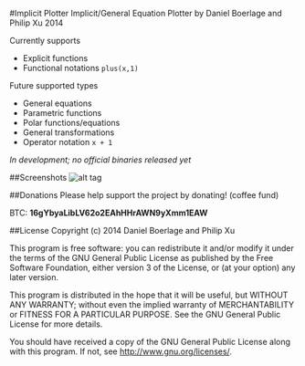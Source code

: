 #Implicit Plotter
Implicit/General Equation Plotter by Daniel Boerlage and Philip Xu  2014

Currently supports
*	Explicit functions
*	Functional notations `plus(x,1)`

Future supported types
*	General equations
*	Parametric functions
*	Polar functions/equations
*	General transformations
*	Operator notation `x + 1`

*In development; no official binaries released yet*

##Screenshots
![alt tag](https://raw.github.com/DanielBoerlage/Implicit-Plotter/master/display.png)

##Donations
Please help support the project by donating! (coffee fund)

BTC: **16gYbyaLibLV62o2EAhHHrAWN9yXmm1EAW**

##License
Copyright (c) 2014 Daniel Boerlage and Philip Xu

This program is free software: you can redistribute it and/or modify
it under the terms of the GNU General Public License as published by
the Free Software Foundation, either version 3 of the License, or
(at your option) any later version.

This program is distributed in the hope that it will be useful,
but WITHOUT ANY WARRANTY; without even the implied warranty of
MERCHANTABILITY or FITNESS FOR A PARTICULAR PURPOSE.  See the
GNU General Public License for more details.

You should have received a copy of the GNU General Public License
along with this program.  If not, see <http://www.gnu.org/licenses/>.
